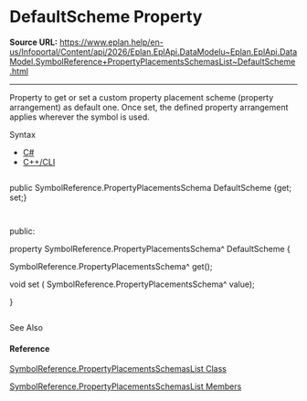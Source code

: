 # DefaultScheme Property

**Source URL:** https://www.eplan.help/en-us/Infoportal/Content/api/2026/Eplan.EplApi.DataModelu~Eplan.EplApi.DataModel.SymbolReference+PropertyPlacementsSchemasList~DefaultScheme.html

---

Property to get or set a custom property placement scheme (property arrangement) as default one. Once set, the defined property arrangement applies wherever the symbol is used.

Syntax

- [C#](#i-syntax-CS)
- [C++/CLI](#i-syntax-CPP2005)

```
```
public SymbolReference.PropertyPlacementsSchema DefaultScheme {get; set;}
```
```

```
```
public:
property SymbolReference.PropertyPlacementsSchema^ DefaultScheme {
   SymbolReference.PropertyPlacementsSchema^ get();
   void set (    SymbolReference.PropertyPlacementsSchema^ value);
}
```
```



See Also

#### Reference

[SymbolReference.PropertyPlacementsSchemasList Class](Eplan.EplApi.DataModelu~Eplan.EplApi.DataModel.SymbolReference+PropertyPlacementsSchemasList.html)
  
[SymbolReference.PropertyPlacementsSchemasList Members](Eplan.EplApi.DataModelu~Eplan.EplApi.DataModel.SymbolReference+PropertyPlacementsSchemasList_members.html)